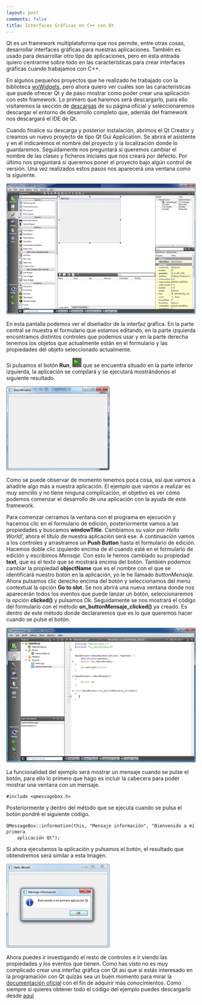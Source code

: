 ```yaml
---
layout: post
comments: false
title: Interfaces Gráficas en C++ con Qt
---
```


Qt es un framework multiplataforma que nos permite, entre otras cosas, desarrollar interfaces gráficas para nuestras aplicaciones. También es usado para desarrollar otro tipo de aplicaciones, pero en esta entrada quiero centrarme sobre todo en las características para crear interfaces gráficas cuando trabajamos con C++.

En algunos pequeños proyectos que he realizado he trabajado con la biblioteca [wxWidgets](http://www.wxwidgets.org), pero ahora quiero ver cuáles son las características que puede ofrecer Qt y de paso mostrar como poder crear una aplicación con este framework. Lo primero que haremos será descargarlo, para ello visitaremos la sección de [descargas](http://qt.nokia.com/downloads) de su página oficial y seleccionaremos descargar el entorno de desarrollo completo que, además del framework nos descargará el IDE de Qt.

Cuando finalice su descarga y posterior instalación, abrimos el Qt Creator y creamos un nuevo proyecto de tipo Qt Gui Application. Se abrirá el asistente y en él indicaremos el nombre del proyecto y la localización donde lo guardaremos. Seguidamente nos preguntará si queremos cambiar el nombre de las clases y ficheros iniciales que nos creará por defecto. Por último nos preguntará si queremos poner el proyecto bajo algún control de versión. Una vez realizados estos pasos nos aparecerá una ventana como la siguiente.

![Pantalla inicial](/uploads/posts/images/pantalla_inicial.png)

<!--more-->

En esta pantalla podemos ver el diseñador de la interfaz gráfica. En la parte central se muestra el formulario que estamos editando, en la parte izquierda encontramos distintos controles que podemos usar y en la parte derecha tenemos los objetos que actualmente están en el formulario y las propiedades del objeto seleccionado actualmente.

Si pulsamos el botón **Run**, ![Run](/uploads/posts/images/boton_run.png) que se encuentra situado en la parte inferior izquierda, la aplicación se compilará y se ejecutará mostrándonos el siguiente resultado.

![Primera ejecución](/uploads/posts/images/primera_ejecucion.png)

Como se puede observar de momento tenemos poca cosa, así que vamos a añadirle algo más a nuestra aplicación. El ejemplo que vamos a realizar es muy sencillo y no tiene ninguna complicación, el objetivo es ver cómo podemos comenzar el desarrollo de una aplicación con la ayuda de este framework.

Para comenzar cerramos la ventana con el programa en ejecución y hacemos clic en el formulario de edición, posteriormente vamos a las propiedades y buscamos **windowTitle**. Cambiamos su valor por *Hello World!*, ahora el título de nuestra aplicación será ese. A continuación vamos a los controles y arrastramos un **Push Button** hasta el formulario de edición. Hacemos doble clic izquierdo encima de él cuando esté en el formulario de edición y escribimos *Mensaje*. Con esto le hemos cambiado su propiedad **text**, que es el texto que se mostrará encima del botón. También podemos cambiar la propiedad **objectName** que es el nombre con el que se identificará nuestro botón en la aplicación, yo le he llamado *buttonMensaje*. Ahora pulsamos clic derecho encima del botón y seleccionamos del menú contextual la opción <strong>Go to slot</strong>. Se nos abrirá una nueva ventana donde nos aparecerán todos los eventos que puede lanzar un botón, seleccionaremos la opción **clicked()** y pulsamos Ok. Seguidamente se nos mostrará el código del formulario con el método **on_buttonMensaje_clicked()** ya creado. Es dentro de este método donde declararemos que es lo que queremos hacer cuando se pulse el botón.

![Ventana con código](/uploads/posts/images/ventana_codigo.png)

La funcionalidad del ejemplo será mostrar un mensaje cuando se pulse el botón, para ello lo primero que hago es incluir la cabecera para poder mostrar una ventana con un mensaje.

``` none
#include <qmessagebox.h>
```

Posteriormente y dentro del método que se ejecuta cuando se pulsa el botón pondré el siguiente código.

``` none
QMessageBox::information(this, "Mensaje información", "Bienvenido a mi primera 
    aplicación Qt");
```

Si ahora ejecutamos la aplicación y pulsamos el botón, el resultado que obtendremos será similar a esta imagen.

![Resultado final](/uploads/posts/images/resultado_final.png)

Ahora puedes ir investigando el resto de controles e ir viendo las propiedades y los eventos que tienen. Como has visto no es muy complicado crear una interfaz gráfica con Qt así que si estás interesado en la programación con Qt quizás sea un buen momento para mirar la [documentación oficial](http://doc.qt.nokia.com/4.6/) con el fin de adquirir más conocimientos. Como siempre si quieres obtener todo el código del ejemplo puedes descargarlo desde [aquí](/uploads/posts/samples/Proyecto-Qt-HelloWorld.rar)
